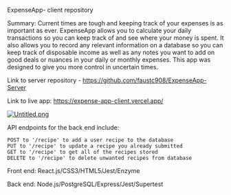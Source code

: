 ExpenseApp- client repository

Summary: Current times are tough and keeping track of your expenses is as important as ever.  ExpenseApp allows you to calculate your daily transactions so you can keep track of and see where your money is spent.  It also allows you to record any relevant information on a database so you can keep track of disposable income as well as any notes you want to add on good deals or nuances in your daily or monthly expenses.  This app was designed to give you more control in uncertain times.

Link to server repository - https://github.com/faustc908/ExpenseApp-Server

Link to live app: https://expense-app-client.vercel.app/

[![Untitled.png](https://i.postimg.cc/Vk5BFZ3h/Untitled.png)](https://postimg.cc/18hqmBR0)

API endpoints for the back end include:

    POST to '/recipe' to add a user recipe to the database
    PUT to '/recipe' to update a recipe you already submitted
    GET to '/recipe' to get all of the recipes stored
    DELETE to '/recipe' to delete unwanted recipes from database

Front end:
React.js/CSS3/HTML5/Jest/Enzyme

Back end:
Node.js/PostgreSQL/Express/Jest/Supertest
